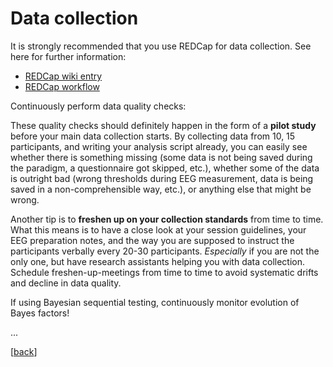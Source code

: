 # Data collection

It is strongly recommended that you use REDCap for data collection. See here for further information:

- [REDCap wiki entry](https://github.com/alex-strobel/DPP-LabManual/wiki/REDCap)
- [REDCap workflow](https://github.com/alex-strobel/DPP-LabManual/tree/main/Manuals/REDCap)

Continuously perform data quality checks:

These quality checks should definitely happen in the form of a **pilot study** before your main data collection starts.
By collecting data from 10, 15 participants, and writing your analysis script already, you can easily see whether there is something missing (some data is not being saved during the paradigm, a questionnaire got skipped, etc.), whether some of the data is outright bad (wrong thresholds during EEG measurement, data is being saved in a non-comprehensible way, etc.), or anything else that might be wrong.

Another tip is to **freshen up on your collection standards** from time to time. What this means is to have a close look at your session guidelines, your EEG preparation notes, and the way you are supposed to instruct the participants verbally every 20-30 participants. *Especially* if you are not the only one, but have research assistants helping you with data collection.
Schedule freshen-up-meetings from time to time to avoid systematic drifts and decline in data quality.

If using Bayesian sequential testing, continuously monitor evolution of Bayes factors!

...

[[back](00_How_to_organize_a_research_project.md#organization-of-this-manual)]

